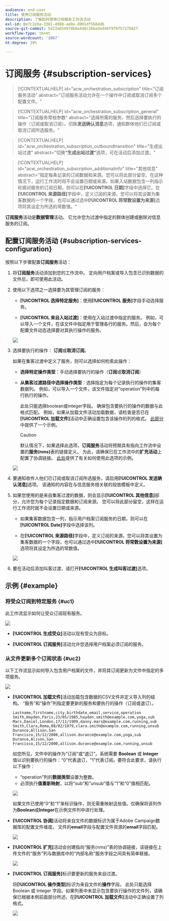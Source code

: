 ```yaml
---
audience: end-user
title: 使用订阅服务活动
description: 了解如何使用订阅服务工作流活动
exl-id: 0e7c2e9a-3301-4988-ae0e-d901df5b84db
source-git-commit: 5d13a654974b8a448c2bbaded46f9f6f5727682f
workflow-type: tm+mt
source-wordcount: '1067'
ht-degree: 29%

---
```


# 订阅服务 {#subscription-services}

>[!CONTEXTUALHELP]
>id="acw_orchestration_subscription"
>title="订阅服务活动"
>abstract="订阅服务活动允许在一个操作中订阅或取消订阅多个配置文件。"

>[!CONTEXTUALHELP]
>id="acw_orchestration_subscription_general"
>title="订阅服务常规参数"
>abstract="选择所需的服务，然后选择要执行的操作（订阅或取消订阅）。切换&#x200B;**发送确认消息**&#x200B;选项，通知群体他们已订阅或取消订阅所选服务。"

>[!CONTEXTUALHELP]
>id="acw_orchestration_subscription_outboundtransition"
>title="生成出站过渡"
>abstract="切换&#x200B;**“生成出站过渡”**&#x200B;选项，可在活动后添加过渡。"

>[!CONTEXTUALHELP]
>id="acw_orchestration_subscription_additionalinfo"
>title="其他信息"
>abstract="指定每条记录的订阅数据和来源。您可以将此部分留空，在这种情况下，运行工作流时将不会设置日期或来源。如果入站数据包含一列指示轮廓对服务的订阅日期，则可以在&#x200B;**[!UICONTROL 日期]**&#x200B;字段中选择它。在&#x200B;**[!UICONTROL 来源路径]**&#x200B;字段中，定义订阅的来源。您可以将其设置为集客数据的一个字段，也可以通过选中&#x200B;**[!UICONTROL 将常数设置为来源]**&#x200B;选项将其设定为所选的常数值。"

**订阅服务**&#x200B;活动是&#x200B;**数据管理**&#x200B;活动。 它允许您为过渡中指定的群体创建或删除对信息服务的订阅。

## 配置订阅服务活动 {#subscription-services-configuration}

按照以下步骤配置&#x200B;**订阅服务**&#x200B;活动：

1. 将&#x200B;**订阅服务**&#x200B;活动添加到您的工作流中。 定向用户档案或导入包含已识别数据的文件后，即可使用此活动。

1. 使用以下选项之一选择要为其管理订阅的服务：

   * **[!UICONTROL 选择特定服务]**：使用&#x200B;**[!UICONTROL 服务]**&#x200B;字段手动选择服务。

   * **[!UICONTROL 来自入站过渡]**：使用在入站过渡中指定的服务。 例如，可以导入一个文件，在该文件中指定用于管理各行的服务。然后，会为每个配置文件动态选择要对其执行操作的服务。

   ![](../assets/workflow-subscription-service.png)

1. 选择要执行的操作： **订阅**&#x200B;或&#x200B;**取消订阅**。

   如果在集客过渡中定义了服务，则可以选择如何检索此操作：

   * **选择特定操作类型**：手动选择要执行的操作（**订阅**&#x200B;或&#x200B;**取消订阅**）

   * **从集客过渡路径中选择操作类型**：选择指定为每个记录执行的操作的集客数据列。 例如，可以导入一个文件，该文件指定对“operation”列中的每行执行的操作。

     此处只能选择boolean或integer字段。 确保包含要执行的操作的数据与此格式匹配。 例如，如果从加载文件活动加载数据，请检查是否已在&#x200B;**[!UICONTROL 加载文件]**&#x200B;活动中正确设置包含该操作的列的格式。 [此部分](#uc2)中提供了一个示例。

     >[!CAUTION]
     >
     >默认情况下，如果选择此选项，**订阅服务**&#x200B;活动将预期具有指向工作流中设置的&#x200B;**服务(nms)**&#x200B;表的链接定义。 为此，请确保已在工作流中的&#x200B;**扩充活动**&#x200B;上配置了协调链接。 [此处](#uc2)提供了有关如何使用此选项的示例。

   ![](../assets/workflow-subscription-service-inbound.png)

1. 要通知收件人他们已订阅或取消订阅所选服务，请启用&#x200B;**[!UICONTROL 发送确认消息]**&#x200B;选项。 该通知的内容在与信息服务相关联的投放模板中定义。

1. 如果您使用的是来自集客过渡的数据，则会显示&#x200B;**[!UICONTROL 其他信息]**&#x200B;部分，允许您为每个记录指定数据和订阅来源。 您可以将此部分留空，这样在运行工作流时就不会设置日期或来源。

   * 如果集客数据包含一列，指示用户档案订阅服务的日期，则可以在&#x200B;**[!UICONTROL Date]**&#x200B;字段中选择该列。

   * 在&#x200B;**[!UICONTROL 来源路径]**&#x200B;字段中，定义订阅的来源。您可以将其设置为集客数据的一个字段，也可以通过选中&#x200B;**[!UICONTROL 将常数设置为来源]**&#x200B;选项将其设定为所选的常数值。

   ![](../assets/workflow-subscription-service-additional.png)

1. 要在活动后添加叫客过渡，请打开&#x200B;**[!UICONTROL 生成叫客过渡]**&#x200B;选项。

## 示例 {#example}

### 将受众订阅到特定服务 {#uc1}

此工作流显示如何让受众订阅现有服务。

![](../assets/workflow-subscription-service-uc1.png)

* **[!UICONTROL 生成受众]**&#x200B;活动以现有受众为目标。

* **[!UICONTROL 订阅服务]**&#x200B;活动允许您选择用户档案必须订阅的服务。

### 从文件更新多个订阅状态 {#uc2}

以下工作流显示如何导入包含用户档案的文件，并将其订阅更新为文件中指定的多项服务。

![](../assets/workflow-subscription-service-uc2.png)

* **[!UICONTROL 加载文件]**&#x200B;活动加载包含数据的CSV文件并定义导入列的结构。 “服务”和“操作”列指定要更新的服务和要执行的操作（订阅或退订）。

  ```
  Lastname,firstname,city,birthdate,email,service,operation
  Smith,Hayden,Paris,23/05/1985,hayden.smith@example.com,yoga,sub
  Mars,Daniel,London,17/11/1999,danny.mars@example.com,running,sub
  Smith,Clara,Roma,08/02/1979,clara.smith@example.com,running,unsub
  Durance,Allison,San Francisco,15/12/2000,allison.durance@example.com,yoga,sub
  Durance,Alison,San Francisco,15/12/2000,allison.durance@example.com,running,unsub
  ```

  如您所见，文件中的操作为“订阅”或“退订”。系统需要 **Boolean** 或 **Integer** 值以识别要执行的操作：“0”代表退订，“1”代表订阅。要符合此要求，请执行以下操作：
   * “operation”列的&#x200B;**数据类型**&#x200B;设置为整数。
   * 必须执行&#x200B;**值重新映射**，以将“sub”和“unsub”值与“1”和“0”值相匹配。

  ![](../assets/workflow-subscription-service-uc2-mapping.png)

  如果文件已使用“0”和“1”来标识操作，则无需重映射这些值。仅确保将该列作为&#x200B;**Boolean**&#x200B;或&#x200B;**Integer**&#x200B;在示例文件列中进行处理。

* **[!UICONTROL 协调]**&#x200B;活动将来自文件的数据标识为属于Adobe Campaign数据库的配置文件维度。 文件的&#x200B;**email**&#x200B;字段与配置文件资源的&#x200B;**email**&#x200B;字段匹配。

  ![](../assets/workflow-subscription-service-uc2-reconciliation.png)

* **[!UICONTROL 扩充]**&#x200B;活动会创建指向“服务(nms)”表的协调链接，该链接在上传文件的“服务”列与数据库中的“内部名称”服务字段之间具有简单联接。

  ![](../assets/workflow-subscription-service-uc2-enrichment.png)

* **[!UICONTROL 订阅服务]**&#x200B;标识要更新的服务来自过渡。

  将&#x200B;**[!UICONTROL 操作类型]**&#x200B;标识为来自文件的&#x200B;**操作**&#x200B;字段。 此处只能选择 Boolean 或 Integer 字段。如果列表中未显示包含要执行操作的文件列，请确保已根据本例前面部分所述，在&#x200B;**[!UICONTROL 加载文件]**&#x200B;活动中正确设置了列格式。

  ![](../assets/workflow-subscription-service-uc2-subscription.png)

